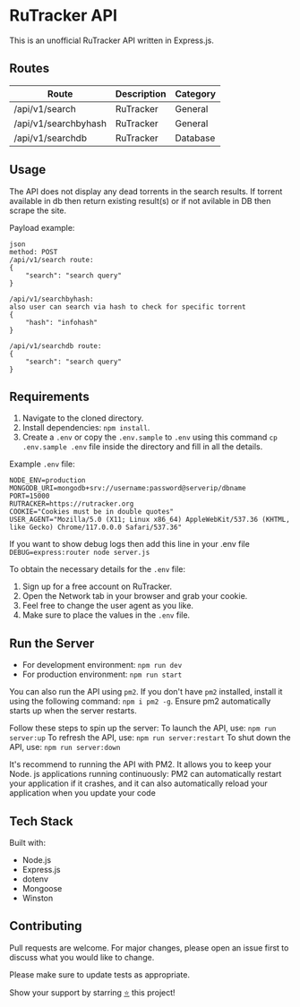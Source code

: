 # RuTracker API

This is an unofficial RuTracker API written in Express.js.

## Routes

| Route                | Description | Category |
| -------------------- | ----------- | -------- |
| /api/v1/search       | RuTracker   | General  |
| /api/v1/searchbyhash | RuTracker   | General  |
| /api/v1/searchdb     | RuTracker   | Database |

## Usage

The API does not display any dead torrents in the search results.
If torrent available in db then return existing result(s) or if not avilable
in DB then scrape the site.

Payload example:

```
json
method: POST
/api/v1/search route:
{
    "search": "search query"
}

/api/v1/searchbyhash:
also user can search via hash to check for specific torrent
{
    "hash": "infohash"
}

/api/v1/searchdb route:
{
    "search": "search query"
}
```

## Requirements

1. Navigate to the cloned directory.
2. Install dependencies: `npm install`.
3. Create a `.env` or copy the `.env.sample` to `.env` using this command
   `cp .env.sample .env` file inside the directory and fill in all the details.

Example `.env` file:

```
NODE_ENV=production
MONGODB_URI=mongodb+srv://username:password@serverip/dbname
PORT=15000
RUTRACKER=https://rutracker.org
COOKIE="Cookies must be in double quotes"
USER_AGENT="Mozilla/5.0 (X11; Linux x86_64) AppleWebKit/537.36 (KHTML, like Gecko) Chrome/117.0.0.0 Safari/537.36"
```

If you want to show debug logs then add this line in your .env file
`DEBUG=express:router node server.js`

To obtain the necessary details for the `.env` file:

1. Sign up for a free account on RuTracker.
2. Open the Network tab in your browser and grab your cookie.
3. Feel free to change the user agent as you like.
4. Make sure to place the values in the `.env` file.

## Run the Server

- For development environment: `npm run dev`
- For production environment: `npm run start`

You can also run the API using `pm2`. If you don't have `pm2` installed, install it using the following command: `npm i pm2 -g`. Ensure pm2 automatically starts up when the server restarts.

Follow these steps to spin up the server:
To launch the API, use: `npm run server:up`
To refresh the API, use: `npm run server:restart`
To shut down the API, use: `npm run server:down`

It's recommend to running the API with PM2. It allows you to keep your Node. js applications running continuously: PM2 can automatically restart your application if it crashes, and it can also automatically reload your application when you update your code

## Tech Stack

Built with:

- Node.js
- Express.js
- dotenv
- Mongoose
- Winston

## Contributing

Pull requests are welcome. For major changes, please open an issue first to discuss what you would like to change.

Please make sure to update tests as appropriate.

Show your support by starring [⭐️](https://github.com/joybiswas007/rutracker-api/stargazers) this project!
